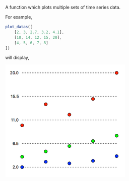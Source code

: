 A function which plots multiple sets of time series data.

For example,

```js
plot_datas([
    [2, 3, 2.7, 3.2, 4.1],
    [10, 14, 12, 15, 20],
    [4, 5, 6, 7, 8]
])
```

will display,

![Graph of time series data](example_plot.png)
